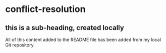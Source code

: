 # conflict-resolution

## this is a sub-heading, created locally

All of this content added to the README file has been added from my local Git repository.